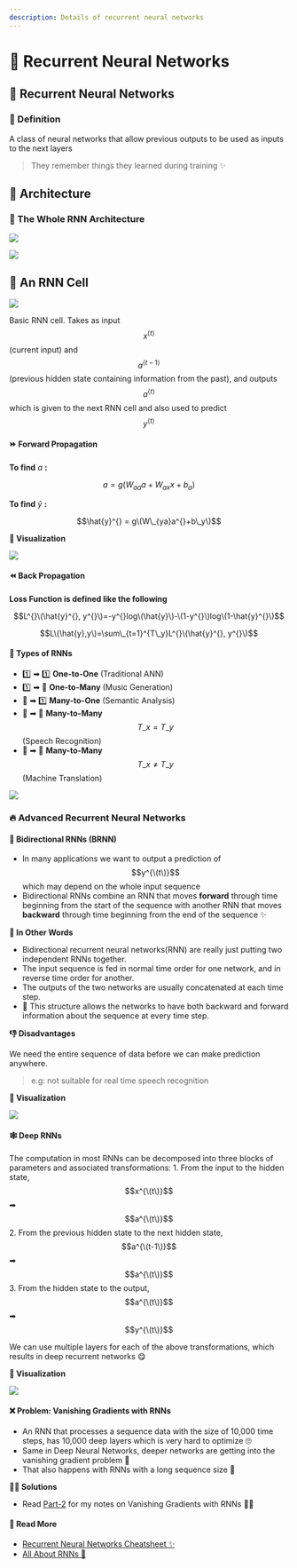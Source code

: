 ```yaml
---
description: Details of recurrent neural networks
---
```


# 🔄 Recurrent Neural Networks

## 🔄 Recurrent Neural Networks

### 🔎 Definition

A class of neural networks that allow previous outputs to be used as inputs to the next layers

> They remember things they learned during training ✨

## 🧱 Architecture

### **🔶 The Whole RNN Architecture**

![](../.gitbook/assets/rnnstructure2.png)

![](../.gitbook/assets/rnnstructure.png)

## **🧩 An RNN Cell**

![](../.gitbook/assets/rnncell.png)

Basic RNN cell. Takes as input $$x^{⟨t⟩}$$ \(current input\) and $$a^{⟨t−1⟩}$$ \(previous hidden state containing information from the past\), and outputs $$a^{⟨t⟩}$$ which is given to the next RNN cell and also used to predict $$y^{⟨t⟩}$$

#### ⏩ Forward Propagation

**To find** $a^{}$ **:**

$$
a^{}=g(W_{aa}a^{}+W_{ax}x^{}+b_a)
$$

**To find** $\hat{y}^{}$ **:**

$$\hat{y}^{} = g\(W\_{ya}a^{}+b\_y\)$$

**👀 Visualization**

![](../.gitbook/assets/rnnforwardvis.png)

#### ⏪ Back Propagation

**Loss Function is defined like the following**

$$L^{}\(\hat{y}^{}, y^{}\)=-y^{}log\(\hat{y}\)-\(1-y^{}\)log\(1-\hat{y}^{}\)$$

$$L\(\hat{y},y\)=\sum\_{t=1}^{T\_y}L^{}\(\hat{y}^{}, y^{}\)$$

#### 🎨 Types of RNNs

* 1️⃣ ➡ 1️⃣ **One-to-One** \(Traditional ANN\)
* 1️⃣ ➡ 🔢 **One-to-Many** \(Music Generation\)
* 🔢 ➡ 1️⃣ **Many-to-One** \(Semantic Analysis\)
* 🔢 ➡ 🔢 **Many-to-Many** $$T\_x = T\_y$$ \(Speech Recognition\)
* 🔢 ➡ 🔢 **Many-to-Many** $$T\_x \neq T\_y$$ \(Machine Translation\)

![](../.gitbook/assets/rnntypes.png)

### 🔥 Advanced Recurrent Neural Networks

#### 🔄 Bidirectional RNNs \(BRNN\)

* In many applications we want to output a prediction of $$y^{\(t\)}$$ which may depend on the whole input sequence
* Bidirectional RNNs combine an RNN that moves **forward** through time beginning from the start of the sequence with another RNN that moves **backward** through time beginning from the end of the sequence ✨

**💬 In Other Words**

* Bidirectional recurrent neural networks\(RNN\) are really just putting two independent RNNs together.
* The input sequence is fed in normal time order for one network, and in reverse time order for another.
* The outputs of the two networks are usually concatenated at each time step.
* 🎉 This structure allows the networks to have both backward and forward information about the sequence at every time step.

**👎 Disadvantages**

We need the entire sequence of data before we can make prediction anywhere.

> e.g: not suitable for real time speech recognition

**👀 Visualization**

![](../.gitbook/assets/brnn.png)

#### 🕸 Deep RNNs

The computation in most RNNs can be decomposed into three blocks of parameters and associated transformations: 1. From the input to the hidden state, $$x^{\(t\)}$$ ➡ $$a^{\(t\)}$$ 2. From the previous hidden state to the next hidden state, $$a^{\(t-1\)}$$ ➡ $$a^{\(t\)}$$ 3. From the hidden state to the output, $$a^{\(t\)}$$ ➡ $$y^{\(t\)}$$

We can use multiple layers for each of the above transformations, which results in deep recurrent networks 😋

**👀 Visualization**

![](../.gitbook/assets/deeprnn.png)

#### ❌ Problem: Vanishing Gradients with RNNs

* An RNN that processes a sequence data with the size of 10,000 time steps, has 10,000 deep layers which is very hard to optimize 🙄
* Same in Deep Neural Networks, deeper networks are getting into the vanishing gradient problem 🥽
* That also happens with RNNs with a long sequence size 🐛

**🧙‍♀️ Solutions**

* Read [Part-2](https://github.com/asmaamirkhan/DeepLearningNotes/tree/d20deec6ead832c6650a0d761212dfafef64b302/9-SequenceModels/2-VanishingGradients.md) for my notes on Vanishing Gradients with RNNs 🤸‍♀️

#### 🧐 Read More

* [Recurrent Neural Networks Cheatsheet ✨](https://stanford.edu/~shervine/teaching/cs-230/cheatsheet-recurrent-neural-networks#)
* [All About RNNs 🚀](https://medium.com/@jianqiangma/all-about-recurrent-neural-networks-9e5ae2936f6e)

